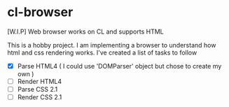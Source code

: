 # cl-browser
[W.I.P] Web browser works on CL and supports HTML

This is a hobby project. I am implementing a browser to understand how html and css rendering works.
I've created a list of tasks to follow

- [x] Parse HTML4 ( I could use 'DOMParser' object but chose to create my own )
- [ ] Render HTML4
- [ ] Parse CSS 2.1
- [ ] Render CSS 2.1
